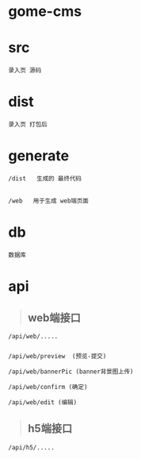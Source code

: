 gome-cms
======================================
# src 
	
	录入页 源码

# dist
	
	录入页 打包后

# generate
	
	/dist   生成的 最终代码


	/web   用于生成 web端页面 

# db 
	数据库

# api
	
>## web端接口
	/api/web/.....
>>###
	/api/web/preview  (预览-提交)

	/api/web/bannerPic (banner背景图上传)

	/api/web/confirm (确定)
	
	/api/web/edit (编辑)

	

>## h5端接口
	/api/h5/.....
